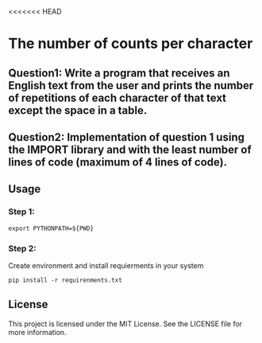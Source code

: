 <<<<<<< HEAD
# The number of counts per character

## Question1: Write a program that receives an English text from the user and prints the number of repetitions of each character of that text except the space in a table.

## Question2: Implementation of question 1 using the IMPORT library and with the least number of lines of code (maximum of 4 lines of code).

## Usage
### Step 1:
```
export PYTHONPATH=${PWD}

```
### Step 2:
Create environment and install requierments in your system
```
pip install -r requirenments.txt

```

## License
This project is licensed under the MIT License. See the LICENSE file for more information.
